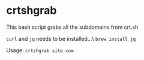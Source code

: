 # crtshgrab

This bash script grabs all the subdomains from crt.sh

`curl` and `jq` needs to be installed...\ `brew install jq`

Usage: `crtshgrab site.com`

